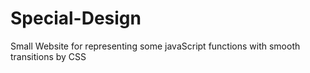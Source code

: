 # Special-Design
Small Website for representing some javaScript functions with smooth transitions by CSS
